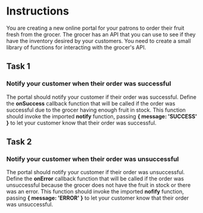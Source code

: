 # Instructions

You are creating a new online portal for your patrons to order their fruit fresh from the grocer. The grocer has an API that you can use to see if they have the inventory desired by your customers. You need to create a small library of functions for interacting with the grocer's API.

## Task 1

### Notify your customer when their order was successful

The portal should notify your customer if their order was successful. Define the **onSuccess** callback function that will be called if the order was successful due to the grocer having enough fruit in stock. This function should invoke the imported **notify** function, passing **{ message: 'SUCCESS' }** to let your customer know that their order was successful.

## Task 2

### Notify your customer when their order was unsuccessful

The portal should notify your customer if their order was unsuccessful. Define the **onError** callback function that will be called if the order was unsuccessful because the grocer does not have the fruit in stock or there was an error. This function should invoke the imported **nofify** function, passing **{ message: 'ERROR' }** to let your customer know that their order was unsuccessful.
